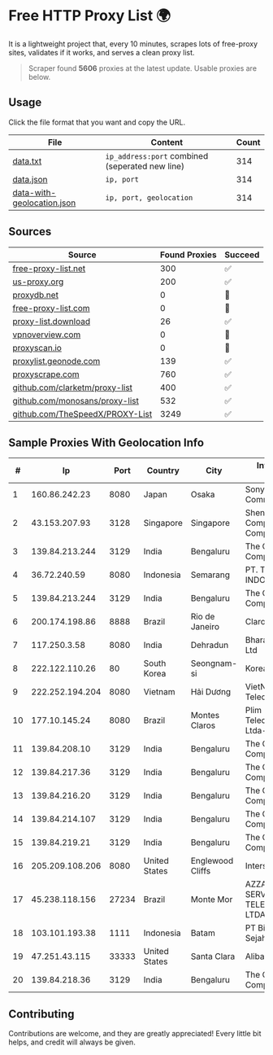 
# Free HTTP Proxy List 🌍

It is a lightweight project that, every 10 minutes, scrapes lots of free-proxy sites, validates if it works, and serves a clean proxy list.


> Scraper found **5606** proxies at the latest update. Usable proxies are below.

## Usage

Click the file format that you want and copy the URL.


|File|Content|Count|
|----|-------|-----|
|[data.txt](https://raw.githubusercontent.com/themiralay/Proxy-List-World/master/data.txt)|`ip_address:port` combined (seperated new line)|314|
|[data.json](https://raw.githubusercontent.com/themiralay/Proxy-List-World/master/data.json)|`ip, port`|314|
|[data-with-geolocation.json](https://raw.githubusercontent.com/themiralay/Proxy-List-World/master/data-with-geolocation.json)|`ip, port, geolocation`|314|

## Sources

|Source|Found Proxies|Succeed|
|------|-------------|-------|
|[free-proxy-list.net](https://free-proxy-list.net)|300|✅|
|[us-proxy.org](https://www.us-proxy.org)|200|✅|
|[proxydb.net](http://proxydb.net)|0|🚫|
|[free-proxy-list.com](https://free-proxy-list.com/?page=&port=&type%5B%5D=http&type%5B%5D=https&up_time=0&search=Search)|0|🚫|
|[proxy-list.download](https://www.proxy-list.download/HTTP)|26|✅|
|[vpnoverview.com](https://vpnoverview.com/privacy/anonymous-browsing/free-proxy-servers)|0|🚫|
|[proxyscan.io](https://www.proxyscan.io)|0|🚫|
|[proxylist.geonode.com](https://proxylist.geonode.com/api/proxy-list?limit=300&page=1&sort_by=lastChecked&sort_type=desc&protocols=http,https)|139|✅|
|[proxyscrape.com](https://api.proxyscrape.com/v2/?request=displayproxies&protocol=http&timeout=10000&country=all&ssl=all&anonymity=all)|760|✅|
|[github.com/clarketm/proxy-list](https://raw.githubusercontent.com/clarketm/proxy-list/master/proxy-list-raw.txt)|400|✅|
|[github.com/monosans/proxy-list](https://raw.githubusercontent.com/monosans/proxy-list/main/proxies/http.txt)|532|✅|
|[github.com/TheSpeedX/PROXY-List](https://raw.githubusercontent.com/TheSpeedX/PROXY-List/master/http.txt)|3249|✅|


## Sample Proxies With Geolocation Info

|#|Ip|Port|Country|City|Internet Service Provider|
|-|--|----|-------|----|-------------------------|
|1|160.86.242.23|8080|Japan|Osaka|Sony Network Communications Inc|
|2|43.153.207.93|3128|Singapore|Singapore|Shenzhen Tencent Computer Systems Company Limited|
|3|139.84.213.244|3129|India|Bengaluru|The Constant Company, LLC|
|4|36.72.240.59|8080|Indonesia|Semarang|PT. TELKOM INDONESIA|
|5|139.84.213.244|3129|India|Bengaluru|The Constant Company, LLC|
|6|200.174.198.86|8888|Brazil|Rio de Janeiro|Claro S.A|
|7|117.250.3.58|8080|India|Dehradun|Bharat Sanchar Nigam Ltd|
|8|222.122.110.26|80|South Korea|Seongnam-si|Korea Telecom|
|9|222.252.194.204|8080|Vietnam|Hải Dương|VietNam Post and Telecom Corporation|
|10|177.10.145.24|8080|Brazil|Montes Claros|Plim Telecomunicacoes Ltda-me|
|11|139.84.208.10|3129|India|Bengaluru|The Constant Company, LLC|
|12|139.84.217.36|3129|India|Bengaluru|The Constant Company, LLC|
|13|139.84.216.20|3129|India|Bengaluru|The Constant Company, LLC|
|14|139.84.214.107|3129|India|Bengaluru|The Constant Company, LLC|
|15|139.84.219.21|3129|India|Bengaluru|The Constant Company, LLC|
|16|205.209.108.206|8080|United States|Englewood Cliffs|Interserver, Inc|
|17|45.238.118.156|27234|Brazil|Monte Mor|AZZA TELECOM SERVIÇOS EM TELECOMUNICAÇÕES LTDA|
|18|103.101.193.38|1111|Indonesia|Batam|PT Bintang Teknologi Sejahtera|
|19|47.251.43.115|33333|United States|Santa Clara|Alibaba Cloud LLC|
|20|139.84.218.36|3129|India|Bengaluru|The Constant Company, LLC|



## Contributing

Contributions are welcome, and they are greatly appreciated! Every
little bit helps, and credit will always be given.

